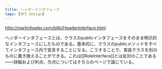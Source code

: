 ```yaml
---
title: ヘッダーインタフェース
tags: [API design]
---
```


http://martinfowler.com/bliki/HeaderInterface.html

ヘッダーインタフェースとは、クラスのpublicインタフェースをそのまま明示的なインタフェースにしたものである。基本的に、クラスのpublicメソッドをすべてインタフェース内で宣言することになる。こうすることで、実装クラスを別のものに置き換えることができる。これは[[RoleInterface]]とは反対のことである——詳細および利点、欠点についてはそちらのページで論じている。

